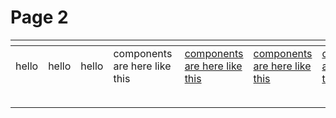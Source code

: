 # Page 2



<table data-full-width="true"><thead><tr><th></th><th></th><th></th><th></th><th></th><th></th><th></th><th></th><th></th><th></th></tr></thead><tbody><tr><td>hello</td><td>hello</td><td>hello</td><td>components  are here like this</td><td><a href="https://www.youtube.com/watch?v=HiyP91Fm5yQ">components are here like this</a></td><td><a href="https://www.youtube.com/watch?v=HiyP91Fm5yQ">components are here like this</a></td><td><a href="https://www.youtube.com/watch?v=HiyP91Fm5yQ">components are here like this</a></td><td><a href="https://www.youtube.com/watch?v=HiyP91Fm5yQ">components are here like this</a></td><td><a href="https://www.youtube.com/watch?v=HiyP91Fm5yQ">components are here like this</a></td><td><a href="https://www.youtube.com/watch?v=HiyP91Fm5yQ">components are here like this</a></td></tr><tr><td></td><td></td><td></td><td></td><td></td><td></td><td></td><td>and</td><td></td><td></td></tr><tr><td></td><td></td><td></td><td></td><td></td><td></td><td></td><td></td><td></td><td></td></tr></tbody></table>



